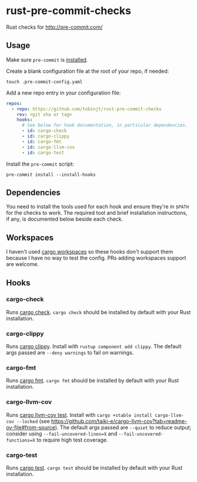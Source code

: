 # rust-pre-commit-checks

Rust checks for <http://pre-commit.com/>

## Usage

Make sure `pre-commit` is [installed](https://pre-commit.com#install).

Create a blank configuration file at the root of your repo, if needed:

```console
touch .pre-commit-config.yaml
```

Add a new repo entry in your configuration file:

```yaml
repos:
  - repo: https://github.com/tobinjt/rust-pre-commit-checks
    rev: <git sha or tag>
    hooks:
      # See below for hook documentation, in particular dependencies.
      - id: cargo-check
      - id: cargo-clippy
      - id: cargo-fmt
      - id: cargo-llvm-cov
      - id: cargo-test
```

Install the `pre-commit` script:

```console
pre-commit install --install-hooks
```

## Dependencies

You need to install the tools used for each hook and ensure they're in `$PATH`
for the checks to work. The required tool and brief installation instructions,
if any, is documented below beside each
check.

## Workspaces

I haven't used [cargo
workspaces](https://doc.rust-lang.org/book/ch14-03-cargo-workspaces.html) so
these hooks don't support them because I have no way to test the config. PRs
adding workspaces support are welcome.

## Hooks

### cargo-check

Runs [cargo check](https://doc.rust-lang.org/cargo/commands/cargo-check.html).
`cargo check` should be installed by default with your Rust installation.

### cargo-clippy

Runs [cargo clippy](https://doc.rust-lang.org/clippy/usage.html). Install with
`rustup component add clippy`. The default args passed are `--deny warnings` to
fail on warnings.

### cargo-fmt

Runs [cargo fmt](https://github.com/rust-lang/rustfmt). `cargo fmt` should be
installed by default with your Rust installation.

### cargo-llvm-cov

Runs [cargo llvm-cov test](https://github.com/taiki-e/cargo-llvm-cov). Install with
`cargo +stable install cargo-llvm-cov --locked` (see
<https://github.com/taiki-e/cargo-llvm-cov?tab=readme-ov-file#from-source>).
The default args passed are `--quiet` to reduce output; consider using
`--fail-uncovered-lines=X` and `--fail-uncovered-functions=X` to require high
test coverage.

### cargo-test

Runs [cargo test](https://doc.rust-lang.org/cargo/commands/cargo-test.html).
`cargo test` should be installed by default with your Rust installation.
